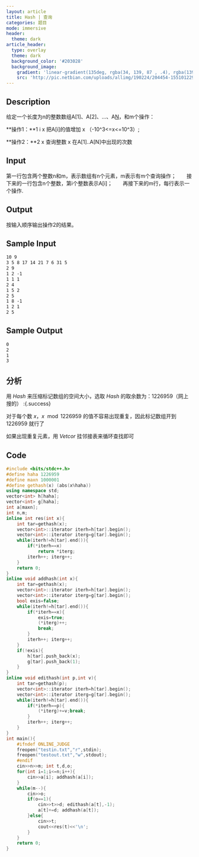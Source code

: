```yaml
---
layout: article
title: Hash | 查询
categories: 题目
mode: immersive
header:
  theme: dark
article_header:
  type: overlay
  theme: dark
  background_color: '#203028'
  background_image:
    gradient: 'linear-gradient(135deg, rgba(34, 139, 87 , .4), rgba(139, 34, 139, .4))'
    src: 'http://pic.netbian.com/uploads/allimg/190224/204454-15510122943266.jpg'
---
```


<!--more-->

## Description

 给定一个长度为n的整数数组A[1]、A[2]、…、A[N](-10^9<=A[i]<=10^9)，和m个操作：

**操作1：**1  i  x 把A[i]的值增加 x （-10^3<=x<=10^3）; 

**操作2：**2 x  查询整数 x 在A[1]..A[N]中出现的次数  

## Input

第一行包含两个整数n和m，表示数组有n个元素，m表示有m个查询操作；　　接下来的一行包含n个整数，第i个整数表示A[i]；　　再接下来的m行，每行表示一个操作.

## Output

按输入顺序输出操作2的结果。

## Sample Input

```txt
10 9
3 5 8 17 14 21 7 6 31 5
2 9
1 2 -1
1 1 1
2 4
1 5 2
2 5
1 8 -1
1 2 1
2 5

```

## Sample Output

```txt
0
2
1
3
```

## 分析

用 $Hash$ 来压缩标记数组的空间大小，选取 $Hash$ 的取余数为：$1226959$（网上搜的）
:{.success}

对于每个数 $x$，$x\mod 1226959$ 的值不容易出现重复，因此标记数组开到 $1226959$ 就行了

如果出现重复元素，用 $Vetcor$ 挂邻接表来循环查找即可

 ## Code

```cpp
#include <bits/stdc++.h>
#define haha 1226959
#define maxn 1000001
#define gethash(x) (abs(x%haha))
using namespace std;
vector<int> h[haha];
vector<int> g[haha];
int a[maxn];
int n,m;
inline int res(int x){
	int tar=gethash(x);
	vector<int>::iterator iterh=h[tar].begin(); 
	vector<int>::iterator iterg=g[tar].begin();
	while(iterh!=h[tar].end()){
		if(*iterh==x)
			return *iterg;
		iterh++; iterg++;
	}
	return 0;
}
inline void addhash(int x){
	int tar=gethash(x);
	vector<int>::iterator iterh=h[tar].begin(); 
	vector<int>::iterator iterg=g[tar].begin();
	bool exis=false;
	while(iterh!=h[tar].end()){
		if(*iterh==x){
			exis=true;
			(*iterg)++;
			break;
		}
		iterh++; iterg++;
	}
	if(!exis){
		h[tar].push_back(x);
		g[tar].push_back(1);
	}
}
inline void edithash(int p,int v){
	int tar=gethash(p);
	vector<int>::iterator iterh=h[tar].begin(); 
	vector<int>::iterator iterg=g[tar].begin();
	while(iterh!=h[tar].end()){
		if(*iterh==p){
			(*iterg)+=v;break;
		}
		iterh++; iterg++;
	}
}
int main(){
	#ifndef ONLINE_JUDGE
	freopen("testin.txt","r",stdin);
	freopen("testout.txt","w",stdout);
	#endif
	cin>>n>>m; int t,d,o;
	for(int i=1;i<=n;i++){
		cin>>a[i]; addhash(a[i]);
	}
	while(m--){
		cin>>o;
		if(o==1){
			cin>>t>>d; edithash(a[t],-1);
			a[t]+=d; addhash(a[t]);
		}else{
			cin>>t;
			cout<<res(t)<<'\n';
		}
	}
	return 0;
}
```



